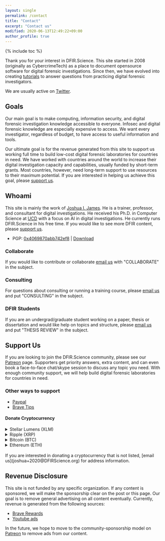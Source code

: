 ```yaml
---
layout: single
permalink: /contact
title: "Contact"
excerpt: "Contact us"
modified: 2020-06-13T12:49:22+09:00
author_profile: true
---
```


{% include toc %}

Thank you for your interest in DFIR.Science. This site started in 2008 (originally as CybercrimeTech) as a place to document opensource software for digital forensic investigations. Since then, we have evolved into creating [tutorials](https://youtube.com/dfirscience) to answer questions from practicing digital forensic investigators.

We are usually active on [Twitter](https://twitter.com/dfirscience).

## Goals

Our main goal is to make computing, information security, and digital forensic investigation knowledge accessible to everyone. Infosec and digital forensic knowledge are especially expensive to access. We want every investigator, regardless of budget, to have access to useful information and tools.

Our ultimate goal is for the revenue generated from this site to support us working full time to build low-cost digital forensic laboratories for countries in need. We have worked with countries around the world to increase their digital investigation capacity and capabilities, usually funded by short-term grants. Most countries, however, need long-term support to use resources to their maximum potential. If you are interested in helping us achieve this goal, please [support us](#support).

## Whoami

This site is mainly the work of [Joshua I. James](https://www.linkedin.com/in/jijames/). He is a trainer, professor, and consultant for digital investigations. He received his Ph.D. in Computer Science at [UCD](http://www.ucd.ie/) with a focus on AI in digital investigations. He currently runs DFIR.Science in his free time. If you would like to see more DFIR content, please [support us](#support).

* PGP: [0x4069870abb742ef8](http://pgp.mit.edu/pks/lookup?op=get&search=0x4069870ABB742EF8) | [Download](/assets/publickey.joshua@dfirscience.org-2990418eae704c0b159934e84069870abb742ef8.asc)

### Collaborate

If you would like to contribute or collaborate [email us](joshua+2020@DFIRScience.org) with "COLLABORATE" in the subject.

### Consulting

For questions about consulting or running a training course, please [email us](joshua+2020@DFIRScience.org) and put "CONSULTING" in the subject.

### DFIR Students

If you are an undergrad/graduate student working on a paper, thesis or dissertation and would like help on topics and structure, please [email us](joshua+2020@DFIRScience.org) and put "THESIS REVIEW" in the subject.

## Support Us

<a name="support"></a>

If you are looking to join the DFIR.Science community, please see our [Patreon](https://patreon.com/dfirscience) page. Supporters get priority answers, extra content, and can even book a face-to-face chat/skype session to discuss any topic you need. With enough community support, we will help build digital forensic laboratories for countries in need.

### Other ways to support

* [Paypal](https://paypal.me/JIJUS)
* [Brave Tips](https://brave.com/dfi747)

#### Donate Cryptocurrency

<details>
    <summary>Stellar Lumens (XLM)</summary>
    <br>
    <img src="/assets/images/DFIRScienceXLM.png" /><br>
    <strong>Address:</strong> GAHBMCEYHEVP5RFZ7KOS4CIKSNPHMACONSBLSSSRNKX3EGL733C3TPRG
</details>
<details>
    <summary>Ripple (XRP)</summary>
    <br>
    <img src="/assets/images/DFIRScienceXRP.png" /><br>
    <strong>Address:</strong> rw2ciyaNshpHe7bCHo4bRWq6pqqynnWKQg<br>
    <strong>XRP Tag:</strong> 3206939566 (required)
</details>
<details>
    <summary>Bitcoin (BTC)</summary>
    <br>
    <img src="/assets/images/DFIRScienceBTC.png" /><br>
    <strong>Address:</strong> 1BxSmitVcXgQeDFeCQTLTcnJUuMUawjSYj
</details>
<details>
    <summary>Ethereum (ETH)</summary>
    <br>
    <img src="/assets/images/DFIRScienceETH.png" /><br>
    <strong>Address:</strong> 0xc946Ea4d18B18CEC50Ac7A11bEeaCCCa42040686
</details>
<br>
If you are interested in donating a cryptocurrency that is not listed, [email us](joshua+2020@DFIRScience.org) for address information.

## Revenue Disclosure

This site is not funded by any specific organization. If any content is sponsored, we will make the sponsorship clear on the post or this page. Our goal is to remove general advertising on all content eventually. Currently, revenue is generated from the following sources:

* [Brave Rewards](https://brave.com/dfi747)
* [Youtube ads](https://youtube.com/dfirscience)

In the future, we hope to move to the community-sponsorship model on [Patreon](https://patreon.com/dfirscience) to remove ads from our content.
